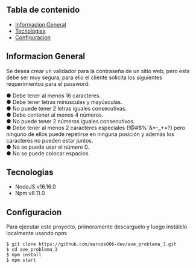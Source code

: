 ## Tabla de contenido

- [Informacion General](#informacion-general)
- [Tecnologias](#tecnologias)
- [Configuracion](#configuracion)

## Informacion General

Se desea crear un validador para la contraseña de un sitio web, pero esta debe ser
muy segura, para ello el cliente solicita los siguientes requerimientos para el password:

● Debe tener al menos 16 caracteres.\
● Debe tener letras minúsculas y mayúsculas.\
● No puede tener 2 letras iguales consecutivas.\
● Debe contener al menos 4 números.\
● No puede tener 2 números iguales consecutivos.\
● Debe tener al menos 2 caracteres especiales (!@#$%ˆ&\*-\_+=?) pero ninguno de
ellos puede repetirse en ninguna posición y además los caracteres no pueden
estar juntos.\
● No se puede usar el número 0.\
● No se puede colocar espacios.

## Tecnologias

- NodeJS v16.16.0
- Npm v8.11.0

## Configuracion

Para ejecutar este proyecto, primeramente descarguelo y luego instálelo localmente usando npm:

```
$ git clone https://github.com/marcos006-dev/ave_problema_3.git
$ cd ave_problema_3
$ npm install
$ npm start
```
